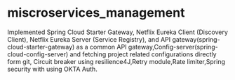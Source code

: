 # miscroservices_management
Implemented Spring Cloud Starter Gateway, Netflix Eureka Client (Discovery Client), Netflix Eureka Server (Service Registry), and API gateway(spring-cloud-starter-gateway) as a common API gateway,Config-server(spring-cloud-config-server) and fetching project related configurations directly form git, Circuit breaker using resilience4J,Retry module,Rate limiter,Spring security with using OKTA Auth.

